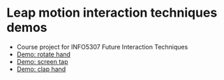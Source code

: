 # Leap motion interaction techniques demos
* Course project for INFO5307 Future Interaction Techniques
* [Demo: rotate hand](http://hanax.github.io/leap_motion_interaction_demos/demo1)
* [Demo: screen tap](http://hanax.github.io/leap_motion_interaction_demos/demo2)
* [Demo: clap hand](http://hanax.github.io/leap_motion_interaction_demos/demo3)
